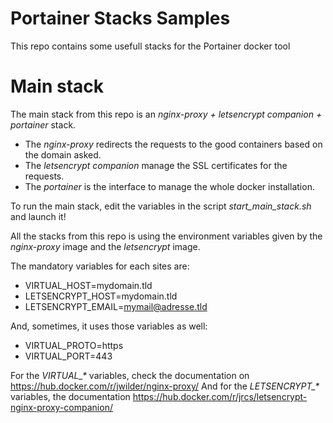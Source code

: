 # Portainer Stacks Samples
This repo contains some usefull stacks for the Portainer docker tool

# Main stack
The main stack from this repo is an *nginx-proxy + letsencrypt companion + portainer* stack.
- The *nginx-proxy* redirects the requests to the good containers based on the domain asked.
- The *letsencrypt companion* manage the SSL certificates for the requests.
- The *portainer* is the interface to manage the whole docker installation.

To run the main stack, edit the variables in the script *start_main_stack.sh* and launch it!

All the stacks from this repo is using the environment variables given by the *nginx-proxy* image and the *letsencrypt* image.

The mandatory variables for each sites are:
- VIRTUAL_HOST=mydomain.tld
- LETSENCRYPT_HOST=mydomain.tld
- LETSENCRYPT_EMAIL=mymail@adresse.tld

And, sometimes, it uses those variables as well:
- VIRTUAL_PROTO=https
- VIRTUAL_PORT=443

For the *VIRTUAL_\** variables, check the documentation on https://hub.docker.com/r/jwilder/nginx-proxy/
And for the *LETSENCRYPT_\** variables, the documentation https://hub.docker.com/r/jrcs/letsencrypt-nginx-proxy-companion/
